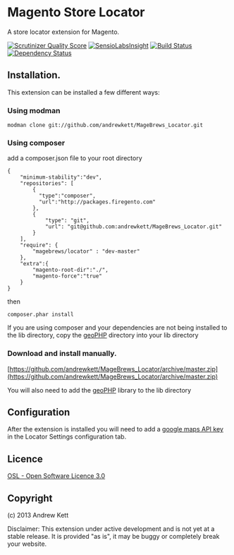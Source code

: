 # Magento Store Locator
A store locator extension for Magento.

[![Scrutinizer Quality Score](https://scrutinizer-ci.com/g/andrewkett/MageBrews_Locator/badges/quality-score.png?s=ca4c9eec21cd5f0d87679426306fbbd8a864b5ff)](https://scrutinizer-ci.com/g/andrewkett/MageBrews_Locator/) [![SensioLabsInsight](https://insight.sensiolabs.com/projects/68c3fc50-74f1-4d50-a4b2-81db51fd13ca/mini.png)](https://insight.sensiolabs.com/projects/68c3fc50-74f1-4d50-a4b2-81db51fd13ca) [![Build Status](https://travis-ci.org/andrewkett/MageBrews_Locator.png?branch=master)](https://travis-ci.org/andrewkett/MageBrews_Locator) [![Dependency Status](https://www.versioneye.com/user/projects/52b0f598ec1375b8dc000037/badge.png)](https://www.versioneye.com/user/projects/52b0f598ec1375b8dc000037)

## Installation. 
This extension can be installed a few different ways:

### Using modman
        
    modman clone git://github.com/andrewkett/MageBrews_Locator.git

### Using composer 
    
add a composer.json file to your root directory

    {
        "minimum-stability":"dev",
        "repositories": [
            {
              "type":"composer",
              "url":"http://packages.firegento.com"
            },
            {
                "type": "git",
                "url": "git@github.com:andrewkett/MageBrews_Locator.git"
            }
        ],
        "require": {
            "magebrews/locator" : "dev-master"
        },
        "extra":{
            "magento-root-dir":"./",
            "magento-force":"true"
        }
    }

then 

    composer.phar install

If you are using composer and your dependencies are not being installed to the lib directory, copy the [geoPHP](https://github.com/phayes/geoPHP) directory into your lib directory

### Download and install manually.

[https://github.com/andrewkett/MageBrews_Locator/archive/master.zip](https://github.com/andrewkett/MageBrews_Locator/archive/master.zip)

You will also need to add the [geoPHP](https://github.com/phayes/geoPHP) library to the lib directory

## Configuration

After the extension is installed you will need to add a [google maps API key](https://developers.google.com/maps/documentation/javascript/tutorial#api_key) in the Locator Settings configuration tab.


## Licence
[OSL - Open Software Licence 3.0](http://opensource.org/licenses/osl-3.0.php)

## Copyright
(c) 2013 Andrew Kett

Disclaimer: This extension under active development and is not yet at a stable release. It is provided "as is", it may be buggy or completely break your website. 
